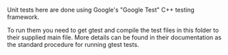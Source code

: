 Unit tests here are done using Google's "Google Test" C++ testing framework.

To run them you need to get gtest and compile the test files in this folder to their supplied main file. More details can be found in their documentation as the standard procedure for running gtest tests.